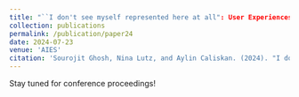 ```yaml
---
title: "``I don't see myself represented here at all": User Experiences of Stable Diffusion Outputs Containing Representational Harms across Gender Identities and Nationalities"
collection: publications
permalink: /publication/paper24
date: 2024-07-23
venue: 'AIES'
citation: 'Sourojit Ghosh, Nina Lutz, and Aylin Caliskan. (2024). "I don't see myself represented here at all": User Experiences of Stable Diffusion Outputs Containing Representational Harms across Gender Identities and Nationalities". Upcoming Publication, AIES 2024.'
---
```


Stay tuned for conference proceedings! 
